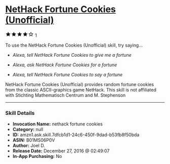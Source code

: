 # [NetHack Fortune Cookies (Unofficial)](http://alexa.amazon.com/#skills/amzn1.ask.skill.7dfcb1d1-24c6-450f-9dad-b53fb8f50bda)
![4 stars](../../images/ic_star_black_18dp_1x.png)![4 stars](../../images/ic_star_black_18dp_1x.png)![4 stars](../../images/ic_star_black_18dp_1x.png)![4 stars](../../images/ic_star_black_18dp_1x.png)![4 stars](../../images/ic_star_border_black_18dp_1x.png) 1

To use the NetHack Fortune Cookies (Unofficial) skill, try saying...

* *Alexa, tell NetHack Fortune Cookies to give me a fortune*

* *Alexa, ask NetHack Fortune Cookies for a fortune*

* *Alexa, tell NetHack Fortune Cookies to say a fortune*

NetHack Fortune Cookies (Unofficial) provides random fortune cookies from the classic ASCII-graphics game NetHack.  This skill is not affiliated with Stichting Mathematisch Centrum and M. Stephenson

***

### Skill Details

* **Invocation Name:** nethack fortune cookies
* **Category:** null
* **ID:** amzn1.ask.skill.7dfcb1d1-24c6-450f-9dad-b53fb8f50bda
* **ASIN:** B01MS06P0V
* **Author:** Joel D.
* **Release Date:** December 27, 2016 @ 02:49:07
* **In-App Purchasing:** No
